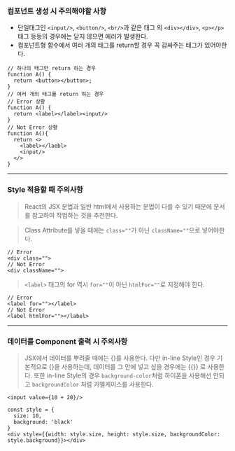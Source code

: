 ### 컴포넌트 생성 시 주의해야할 사항

-   단일태그인 `<input/>`, `<button/>`, `<br/>`과 같은 태그 외 `<div></div>`, `<p></p>` 태그 등등의 경우에는 닫지 않으면 에러가 발생한다.
-   컴포넌트형 함수에서 여러 개의 태그를 return할 경우 꼭 감싸주는 태그가 있어야한다.

```
// 하나의 태그만 return 하는 경우
function A() {
  return <button></button>;
}
// 여러 개의 태그를 return 하는 경우
// Error 상황
function A() {
  return <label></label><input/>
}
// Not Error 상황
function A(){
  return <>
    <label></laebl>
    <input/>
  </>
}
```

---

### Style 적용할 때 주의사항

> React의 JSX 문법과 일반 html에서 사용하는 문법이 다를 수 있기 때문에 문서를 참고하여 작업하는 것을 추천한다.

> Class Attribute를 넣을 때에는 `class=""`가 아닌 `className=""`으로 넣어야한다.

```
// Error
<div class="">
// Not Error
<div className="">
```

> `<label>` 태그의 for 역시 `for=""`이 아닌 `htmlFor=""`로 지정해야 한다.

```
// Error
<label for=""></label>
// Not Error
<label htmlFor=""></label>
```

---

### 데이터를 Component 출력 시 주의사항

> JSX에서 데이터를 뿌려줄 때에는 {}를 사용한다. 다만 in-line Style인 경우 기본적으로 {}을 사용하는데, 데이터를 그 안에 넣고 싶을 경우에는 {{}} 로 사용한다. 또한 in-line Style의 경우 `background-color`처럼 하이폰을 사용해선 안되고 `backgroundColor` 처럼 카멜케이스를 사용한다.

```
<input value={10 + 20}/>

const style = {
  size: 10,
  background: 'black'
}
<div style={{width: style.size, height: style.size, backgroundColor: style.background}}></div>
```
